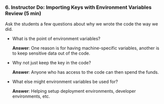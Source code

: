 ### 6. Instructor Do: Importing Keys with Environment Variables Review (5 min)

Ask the students a few questions about why we wrote the code the way we did.

* What is the point of environment variables?

  **Answer**: One reason is for having machine-specific variables, another is to keep sensitive data out of the code.

* Why not just keep the key in the code?

  **Answer**: Anyone who has access to the code can then spend the funds.

* What else might environment variables be used for?

  **Answer**: Helping setup deployment environments, developer environments, etc.
